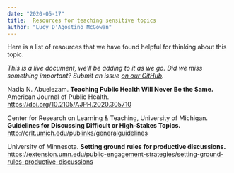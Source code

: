 ```yaml
---
date: "2020-05-17"
title:  Resources for teaching sensitive topics
author: "Lucy D'Agostino McGowan"
---
```


Here is a list of resources that we have found helpful for thinking about this topic. 

_This is a live document, we'll be adding to it as we go. Did we miss something important? Submit an issue [on our GitHub](https://github.com/LucyMcGowan/teaching-in-coronavirus-era/issues)._

Nadia N. Abuelezam. **Teaching Public Health Will Never Be the Same.** American Journal of Public Health. https://doi.org/10.2105/AJPH.2020.305710

Center for Research on Learning & Teaching, University of Michigan. **Guidelines for Discussing Difficult or High-Stakes Topics.** http://crlt.umich.edu/publinks/generalguidelines

University of Minnesota. **Setting ground rules for productive discussions.** https://extension.umn.edu/public-engagement-strategies/setting-ground-rules-productive-discussions


